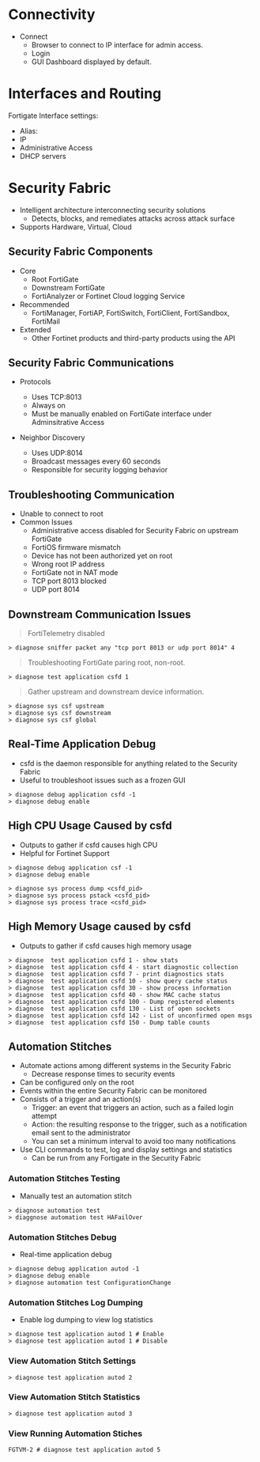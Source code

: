 

# Connectivity
- Connect
    - Browser to connect to IP interface for admin access.
    - Login
    - GUI Dashboard displayed by default.
    
# Interfaces and Routing
Fortigate Interface settings:
- Alias:
- IP
- Administrative Access
- DHCP servers


# Security Fabric
- Intelligent architecture interconnecting security solutions
   - Detects, blocks, and remediates attacks across attack surface
- Supports Hardware, Virtual, Cloud

## Security Fabric Components
- Core
   - Root FortiGate
   - Downstream FortiGate
   - FortiAnalyzer or Fortinet Cloud logging Service
- Recommended
   - FortiManager, FortiAP, FortiSwitch, FortiClient, FortiSandbox, FortiMail
- Extended 
   - Other Fortinet products and third-party products using the API
    
## Security Fabric Communications
- Protocols
  - Uses TCP:8013
   - Always on
   - Must be manually enabled on FortiGate interface under Adminsitrative Access
    
- Neighbor Discovery
  - Uses UDP:8014
  - Broadcast messages every 60 seconds
  - Responsible for security logging behavior

## Troubleshooting Communication
- Unable to connect to root
- Common Issues
  -  Administrative access disabled for Security Fabric on upstream FortiGate
  - FortiOS firmware mismatch
  - Device has not been authorized yet on root
  - Wrong root IP address
  - FortiGate not in NAT mode
  - TCP port 8013 blocked
  - UDP port 8014 

## Downstream Communication Issues
> FortiTelemetry disabled
```
> diagnose sniffer packet any "tcp port 8013 or udp port 8014" 4
```

> Troubleshooting FortiGate paring root, non-root.
```
> diagnose test application csfd 1
```

> Gather upstream and downstream device information.
```
> diagnose sys csf upstream
> diagnose sys csf downstream
> diagnose sys csf global
```

## Real-Time Application Debug
- csfd is the daemon responsible for anything related to the Security Fabric
- Useful to troubleshoot issues such as a frozen GUI

```
> diagnose debug application csfd -1
> diagnose debug enable
```


## High CPU Usage Caused by csfd
- Outputs to gather if csfd causes high CPU
- Helpful for Fortinet Support

```
> diagnose debug application csf -1
> diagnose debug enable

> diagnose sys process dump <csfd_pid>
> diagnose sys process pstack <csfd_pid>
> diagnose sys process trace <csfd_pid>
```

## High Memory Usage caused by csfd
- Outputs to gather if csfd causes high memory usage

```
> diagnose  test application csfd 1 - show stats
> diagnose  test application csfd 4 - start diagnostic collection
> diagnose  test application csfd 7 - print diagnostics stats
> diagnose  test application csfd 10 - show query cache status
> diagnose  test application csfd 30 - show process information
> diagnose  test application csfd 40 - show MAC cache status
> diagnose  test application csfd 100 - Dump registered elements
> diagnose  test application csfd 130 - List of open sockets
> diagnose  test application csfd 142 - List of unconfirmed open msgs
> diagnose  test application csfd 150 - Dump table counts

```

## Automation Stitches 
- Automate actions among different systems in the Security Fabric
  - Decrease response times to security events
- Can be configured only on the root
- Events within the entire Security Fabric can be monitored
- Consists of a trigger and an action(s)
  - Trigger: an event that triggers an action, such as a failed login attempt
  - Action: the resulting response to the trigger, such as a notification email sent to the administrator
  - You can set a minimum interval to avoid too many notifications
- Use CLI commands to test, log and display settings and statistics
  - Can be run from any Fortigate in the Security Fabric


### Automation Stitches Testing
- Manually test an automation stitch
```
> diagnose automation test
> diaggnose automation test HAFailOver
```

### Automation Stitches Debug
- Real-time application debug
```
> diagnose debug application autod -1
> diagnose debug enable
> diagnose automation test ConfigurationChange
```

### Automation Stitches Log Dumping
- Enable log dumping to view log statistics
```
> diagnose test application autod 1 # Enable
> diagnose test application autod 1 # Disable
```

### View Automation Stitch Settings
```
> diagnose test application autod 2
```

### View Automation Stitch Statistics
```
> diagnose test application autod 3
```

### View Running Automation Stiches
```
FGTVM-2 # diagnose test application autod 5
```
